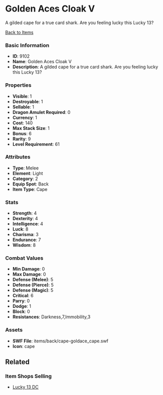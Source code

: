 # Golden Aces Cloak V

A gilded cape for a true card shark. Are you feeling lucky this Lucky 13?

[Back to Items](../items.md)

### Basic Information

- **ID**: 9102
- **Name**: Golden Aces Cloak V
- **Description**: A gilded cape for a true card shark. Are you feeling lucky this Lucky 13?

### Properties

- **Visible**: 1
- **Destroyable**: 1
- **Sellable**: 1
- **Dragon Amulet Required**: 0
- **Currency**: 1
- **Cost**: 140
- **Max Stack Size**: 1
- **Bonus**: 6
- **Rarity**: 9
- **Level Requirement**: 61

### Attributes

- **Type**: Melee
- **Element**: Light
- **Category**: 2
- **Equip Spot**: Back
- **Item Type**: Cape

### Stats

- **Strength**: 4
- **Dexterity**: 4
- **Intelligence**: 4
- **Luck**: 8
- **Charisma**: 3
- **Endurance**: 7
- **Wisdom**: 8

### Combat Values

- **Min Damage**: 0
- **Max Damage**: 0
- **Defense (Melee)**: 5
- **Defense (Pierce)**: 5
- **Defense (Magic)**: 5
- **Critical**: 6
- **Parry**: 0
- **Dodge**: 1
- **Block**: 0
- **Resistances**: Darkness,7,Immobility,3

### Assets

- **SWF File**: items/back/cape-goldace_cape.swf
- **Icon**: cape

## Related

### Item Shops Selling

- [Lucky 13 DC](../item-shops/317-lucky-13-dc.md)

